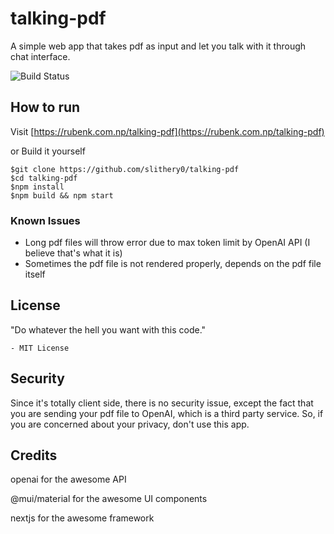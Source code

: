 # talking-pdf

A simple web app that takes pdf as input and let you talk with it through chat interface.

![Build Status](https://github.com/slithery0/talking-pdf/actions/workflows/nextjs.yml/badge.svg)

## How to run

Visit [https://rubenk.com.np/talking-pdf](https://rubenk.com.np/talking-pdf)

or Build it yourself

```
$git clone https://github.com/slithery0/talking-pdf
$cd talking-pdf
$npm install
$npm build && npm start
```

### Known Issues

- Long pdf files will throw error due to max token limit by OpenAI API (I believe that's what it is)
- Sometimes the pdf file is not rendered properly, depends on the pdf file itself

## License
"Do whatever the hell you want with this code." 

    - MIT License

## Security
Since it's totally client side, there is no security issue, except the fact that you are sending your pdf file to OpenAI, which is a third party service. So, if you are concerned about your privacy, don't use this app.

## Credits
openai for the awesome API

@mui/material for the awesome UI components

nextjs for the awesome framework
